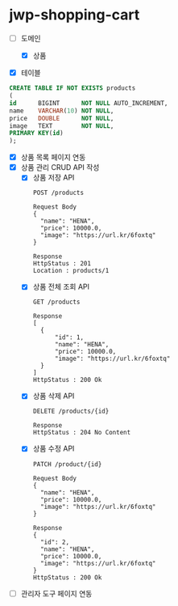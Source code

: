 # jwp-shopping-cart

- [ ] 도메인
  - [x] 상품


- [x] 테이블

```sql
CREATE TABLE IF NOT EXISTS products
(
id      BIGINT      NOT NULL AUTO_INCREMENT,
name    VARCHAR(10) NOT NULL,
price   DOUBLE      NOT NULL,
image   TEXT        NOT NULL,
PRIMARY KEY(id)
);
```


- [x] 상품 목록 페이지 연동
- [x] 상품 관리 CRUD API 작성
  - [x] 상품 저장 API
    ```
    POST /products
    
    Request Body
    {
      "name": "HENA",
      "price": 10000.0,
      "image": "https://url.kr/6foxtq"
    }
    
    Response
    HttpStatus : 201
    Location : products/1
    ```
  - [x] 상품 전체 조회 API
    ```
    GET /products
    
    Response
    [
      {
          "id": 1,
          "name": "HENA",
          "price": 10000.0,
          "image": "https://url.kr/6foxtq"
      }
    ]
    HttpStatus : 200 Ok
    ```
  - [x] 상품 삭제 API
    ```
    DELETE /products/{id}
    
    Response
    HttpStatus : 204 No Content
    ```
  - [x] 상품 수정 API
    ```
    PATCH /product/{id}
    
    Request Body
    {
      "name": "HENA",
      "price": 10000.0,
      "image": "https://url.kr/6foxtq"
    }
    
    Response
    {
      "id": 2,
      "name": "HENA",
      "price": 10000.0,
      "image": "https://url.kr/6foxtq"
    }
    HttpStatus : 200 Ok
    ```
- [ ] 관리자 도구 페이지 연동

